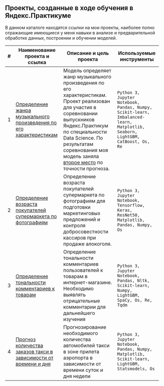 ## Проекты, созданные в ходе обучения в Яндекс.Практикуме


В данном каталоге находятся ссылки на мои проекты, наиболее полно отражающие имеющиеся у меня навыки в анализе и предварительной обработке данных, построении и обучении моделей.

| # 	| **Наименование проекта и ссылка** 	| **Описание и цель проекта** 	| **Используемые инструменты** 	|
|---	|---	|---	|---	|
| 1 	| [Определение жанра музыкального произведения по его характеристикам](https://github.com/arconpl/yandex_practicum_projects/tree/main/music_genre_prediction) 	| Модель определяет жанр музыкального произведения по его характеристикам.   Проект реализован для участия в соревновании выпускников Яндекс.Практикум по специальности Data Science.  По результатам соревнования моя модель заняла [второе место](https://www.kaggle.com/competitions/music-genre-prediction-m124ds/leaderboard?) по точности прогноза. 	| ```Python 3, Jupyter Notebook, Pandas, Numpy, Scikit-learn, Imbalanced-learn, Matplotlib, Seaborn, LightGBM, CatBoost, Os, Re``` 	|
| 2 	| [Определение возраста покупателей супермаркета по фотографиям](https://github.com/arconpl/yandex_practicum_projects/tree/main/customer_age) 	| Определение возраста покупателей супермаркета по фотографиям для подготовки маркетинговых предложений и контроля добросовестности кассиров при продаже алокоголя.  	| ```Python 3, Jupyter Notebook, Tensorflow, Keras, ResNet50, Matplotlib, Pandas, Numpy, Os``` 	|
| 3 	| [Определение тональности комментариев к товарам](https://github.com/arconpl/yandex_practicum_projects/tree/main/commentary_tone) 	| Определение тональности комментариев пользователей к товарам в интернет-магазине. Необходимо выявлять отрицательные комментарии для дальнейшего изучения 	| ```Python 3, Jupyter Notebook, Pandas, Nltk, Scikit-learn, Numpy, LightGBM, SpaCy, Os, Re, Tqdm``` 	|
| 4 	| [Прогноз количества заказов такси в зависимости от времени и дня](https://github.com/arconpl/yandex_practicum_projects/tree/main/taxi_count) 	| Прогнозирование необходимого количества автомобилей такси в зоне прилета аэропорта в зависимости от времени суток и дня недели 	| ```Python 3, Jupyter Notebook, Pandas, Numpy, Matplotlib, Scikit-learn, LightGBM, Statsmodels, Os``` 	|
